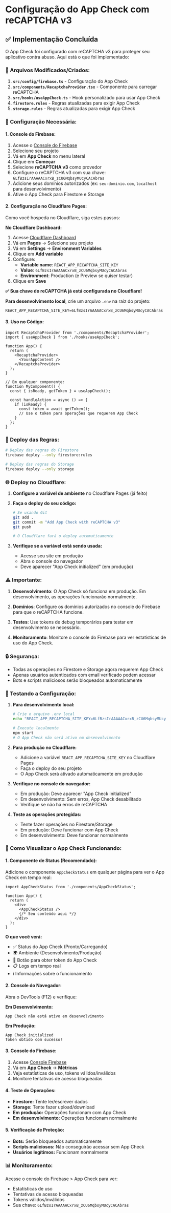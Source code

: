 # Configuração do App Check com reCAPTCHA v3

## ✅ Implementação Concluída

O App Check foi configurado com reCAPTCHA v3 para proteger seu aplicativo contra abuso. Aqui está o que foi implementado:

### 📁 Arquivos Modificados/Criados:

1. **`src/config/firebase.ts`** - Configuração do App Check
2. **`src/components/RecaptchaProvider.tsx`** - Componente para carregar reCAPTCHA
3. **`src/hooks/useAppCheck.ts`** - Hook personalizado para usar App Check
4. **`firestore.rules`** - Regras atualizadas para exigir App Check
5. **`storage.rules`** - Regras atualizadas para exigir App Check

### 🔧 Configuração Necessária:

#### 1. Console do Firebase:
1. Acesse o [Console do Firebase](https://console.firebase.google.com)
2. Selecione seu projeto
3. Vá em **App Check** no menu lateral
4. Clique em **Começar**
5. Selecione **reCAPTCHA v3** como provedor
6. Configure o reCAPTCHA v3 com sua chave: `6LfBzsIrAAAAACxrxB_zCU6MqbsyMUcyCACAbras`
7. Adicione seus domínios autorizados (ex: `seu-dominio.com`, `localhost` para desenvolvimento)
8. Ative o App Check para Firestore e Storage

#### 2. Configuração no Cloudflare Pages:
Como você hospeda no Cloudflare, siga estes passos:

**No Cloudflare Dashboard:**
1. Acesse [Cloudflare Dashboard](https://dash.cloudflare.com)
2. Vá em **Pages** → Selecione seu projeto
3. Vá em **Settings** → **Environment Variables**
4. Clique em **Add variable**
5. Configure:
   - **Variable name**: `REACT_APP_RECAPTCHA_SITE_KEY`
   - **Value**: `6LfBzsIrAAAAACxrxB_zCU6MqbsyMUcyCACAbras`
   - **Environment**: Production (e Preview se quiser testar)
6. Clique em **Save**

**✅ Sua chave do reCAPTCHA já está configurada no Cloudflare!**

**Para desenvolvimento local**, crie um arquivo `.env` na raiz do projeto:
```env
REACT_APP_RECAPTCHA_SITE_KEY=6LfBzsIrAAAAACxrxB_zCU6MqbsyMUcyCACAbras
```

#### 3. Uso no Código:

```tsx
import RecaptchaProvider from './components/RecaptchaProvider';
import { useAppCheck } from './hooks/useAppCheck';

function App() {
  return (
    <RecaptchaProvider>
      <YourAppContent />
    </RecaptchaProvider>
  );
}

// Em qualquer componente:
function MyComponent() {
  const { isReady, getToken } = useAppCheck();
  
  const handleAction = async () => {
    if (isReady) {
      const token = await getToken();
      // Use o token para operações que requerem App Check
    }
  };
}
```

### 🚀 Deploy das Regras:

```bash
# Deploy das regras do Firestore
firebase deploy --only firestore:rules

# Deploy das regras do Storage
firebase deploy --only storage
```

### 🌐 Deploy no Cloudflare:

1. **Configure a variável de ambiente** no Cloudflare Pages (já feito)
2. **Faça o deploy do seu código:**
   ```bash
   # Se usando Git
   git add .
   git commit -m "Add App Check with reCAPTCHA v3"
   git push
   
   # O Cloudflare fará o deploy automaticamente
   ```

3. **Verifique se a variável está sendo usada:**
   - Acesse seu site em produção
   - Abra o console do navegador
   - Deve aparecer "App Check initialized" (em produção)

### ⚠️ Importante:

1. **Desenvolvimento**: O App Check só funciona em produção. Em desenvolvimento, as operações funcionarão normalmente.

2. **Domínios**: Configure os domínios autorizados no console do Firebase para que o reCAPTCHA funcione.

3. **Testes**: Use tokens de debug temporários para testar em desenvolvimento se necessário.

4. **Monitoramento**: Monitore o console do Firebase para ver estatísticas de uso do App Check.

### 🔒 Segurança:

- Todas as operações no Firestore e Storage agora requerem App Check
- Apenas usuários autenticados com email verificado podem acessar
- Bots e scripts maliciosos serão bloqueados automaticamente

### 🧪 Testando a Configuração:

1. **Para desenvolvimento local:**
   ```bash
   # Crie o arquivo .env local
   echo "REACT_APP_RECAPTCHA_SITE_KEY=6LfBzsIrAAAAACxrxB_zCU6MqbsyMUcyCACAbras" > .env
   
   # Execute localmente
   npm start
   # O App Check não será ativo em desenvolvimento
   ```

2. **Para produção no Cloudflare:**
   - Adicione a variável `REACT_APP_RECAPTCHA_SITE_KEY` no Cloudflare Pages
   - Faça o deploy do seu projeto
   - O App Check será ativado automaticamente em produção

3. **Verifique no console do navegador:**
   - Em produção: Deve aparecer "App Check initialized"
   - Em desenvolvimento: Sem erros, App Check desabilitado
   - Verifique se não há erros de reCAPTCHA

4. **Teste as operações protegidas:**
   - Tente fazer operações no Firestore/Storage
   - Em produção: Deve funcionar com App Check
   - Em desenvolvimento: Deve funcionar normalmente

### 👀 Como Visualizar o App Check Funcionando:

#### **1. Componente de Status (Recomendado):**
Adicione o componente `AppCheckStatus` em qualquer página para ver o App Check em tempo real:

```tsx
import AppCheckStatus from './components/AppCheckStatus';

function App() {
  return (
    <div>
      <AppCheckStatus />
      {/* Seu conteúdo aqui */}
    </div>
  );
}
```

**O que você verá:**
- ✅ Status do App Check (Pronto/Carregando)
- 🌍 Ambiente (Desenvolvimento/Produção)
- 🔑 Botão para obter token do App Check
- 📋 Logs em tempo real
- ℹ️ Informações sobre o funcionamento

#### **2. Console do Navegador:**
Abra o DevTools (F12) e verifique:

**Em Desenvolvimento:**
```
App Check não está ativo em desenvolvimento
```

**Em Produção:**
```
App Check initialized
Token obtido com sucesso!
```

#### **3. Console do Firebase:**
1. Acesse [Console Firebase](https://console.firebase.google.com)
2. Vá em **App Check** → **Métricas**
3. Veja estatísticas de uso, tokens válidos/inválidos
4. Monitore tentativas de acesso bloqueadas

#### **4. Teste de Operações:**
- **Firestore:** Tente ler/escrever dados
- **Storage:** Tente fazer upload/download
- **Em produção:** Operações funcionam com App Check
- **Em desenvolvimento:** Operações funcionam normalmente

#### **5. Verificação de Proteção:**
- **Bots:** Serão bloqueados automaticamente
- **Scripts maliciosos:** Não conseguirão acessar sem App Check
- **Usuários legítimos:** Funcionam normalmente

### 📊 Monitoramento:

Acesse o console do Firebase > App Check para ver:
- Estatísticas de uso
- Tentativas de acesso bloqueadas
- Tokens válidos/inválidos
- Sua chave: `6LfBzsIrAAAAACxrxB_zCU6MqbsyMUcyCACAbras`

